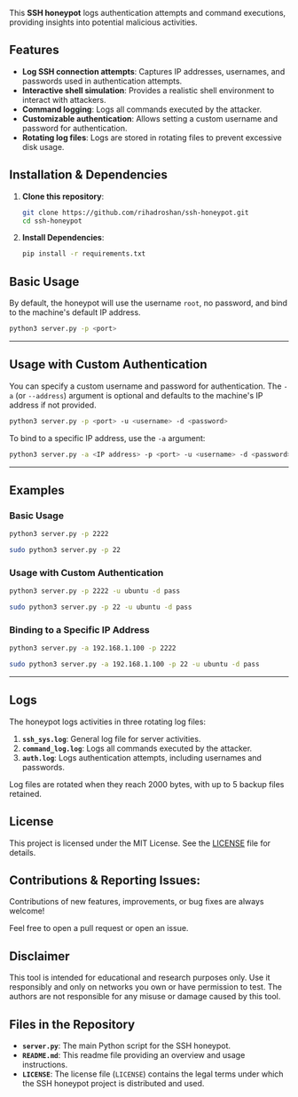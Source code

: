 This **SSH honeypot** logs authentication attempts and command executions, providing insights into potential malicious activities.

## **Features**

- **Log SSH connection attempts**: Captures IP addresses, usernames, and passwords used in authentication attempts.
- **Interactive shell simulation**: Provides a realistic shell environment to interact with attackers.
- **Command logging**: Logs all commands executed by the attacker.
- **Customizable authentication**: Allows setting a custom username and password for authentication.
- **Rotating log files**: Logs are stored in rotating files to prevent excessive disk usage.

## Installation & Dependencies

1. **Clone this repository**:  
   ```bash
   git clone https://github.com/rihadroshan/ssh-honeypot.git
   cd ssh-honeypot
   ```
2. **Install Dependencies**:
   ```bash
   pip install -r requirements.txt
   ```


## **Basic Usage**

By default, the honeypot will use the username `root`, no password, and bind to the machine's default IP address.

```bash
python3 server.py -p <port>
```

---

## Usage with Custom Authentication

You can specify a custom username and password for authentication. The `-a` (or `--address`) argument is optional and defaults to the machine's IP address if not provided.

```bash
python3 server.py -p <port> -u <username> -d <password>
```

To bind to a specific IP address, use the `-a` argument:

```bash
python3 server.py -a <IP address> -p <port> -u <username> -d <password>
```

---

## Examples

### Basic Usage
```bash
python3 server.py -p 2222
```
```bash
sudo python3 server.py -p 22
```

### Usage with Custom Authentication
```bash
python3 server.py -p 2222 -u ubuntu -d pass

sudo python3 server.py -p 22 -u ubuntu -d pass
```

### Binding to a Specific IP Address
```bash
python3 server.py -a 192.168.1.100 -p 2222

sudo python3 server.py -a 192.168.1.100 -p 22 -u ubuntu -d pass
```
---

## Logs

The honeypot logs activities in three rotating log files:

1. **`ssh_sys.log`**: General log file for server activities.
2. **`command_log.log`**: Logs all commands executed by the attacker.
3. **`auth.log`**: Logs authentication attempts, including usernames and passwords.

Log files are rotated when they reach 2000 bytes, with up to 5 backup files retained.


## License

This project is licensed under the MIT License. See the [LICENSE](LICENSE) file for details.

## Contributions & Reporting Issues:

Contributions of new features, improvements, or bug fixes are always welcome!

Feel free to open a pull request or open an issue.

## Disclaimer

This tool is intended for educational and research purposes only. Use it responsibly and only on networks you own or have permission to test. The authors are not responsible for any misuse or damage caused by this tool.

## Files in the Repository

- **`server.py`**: The main Python script for the SSH honeypot.
- **`README.md`**: This readme file providing an overview and usage instructions.
- **`LICENSE`**:  The license file (`LICENSE`) contains the legal terms under which the SSH honeypot project is distributed and used.
